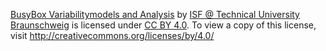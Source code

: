  [BusyBox Variabilitymodels and Analysis](https://github.com/TUBS-ISF/busybox-case-study) by [ISF @ Technical University Braunschweig](https://www.tu-braunschweig.de/isf) is licensed under [CC BY 4.0](http://creativecommons.org/licenses/by/4.0/). To view a copy of this license, visit <http://creativecommons.org/licenses/by/4.0/>
